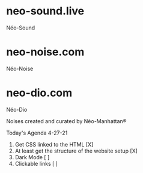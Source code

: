 # neo-sound.live
Néo-Sound
# neo-noise.com
Néo-Noise
# neo-dio.com
Néo-Dio

Noises created and curated by Néo-Manhattan®

Today's Agenda 4-27-21

1. Get CSS linked to the HTML [X]
2. At least get the structure of the website setup [X]
3. Dark Mode [ ]
4. Clickable links [ ]
